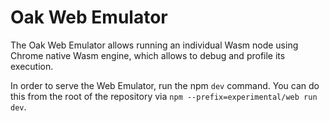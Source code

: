# Oak Web Emulator

The Oak Web Emulator allows running an individual Wasm node using Chrome native
Wasm engine, which allows to debug and profile its execution.

In order to serve the Web Emulator, run the npm `dev` command. You can do this
from the root of the repository via `npm --prefix=experimental/web run dev`.
